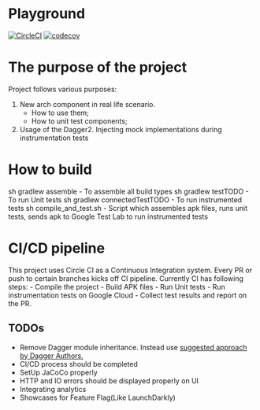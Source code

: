 # Playground

[![CircleCI](https://circleci.com/gh/bkodirov/Playground-Android.svg?style=svg)](https://circleci.com/gh/bkodirov/Playground-Android)
[![codecov](https://codecov.io/gh/bkodirov/Playground-Android-/branch/master/graph/badge.svg)](https://codecov.io/gh/bkodirov/Playground-Android-)

# The purpose of the project
Project follows various purposes:
1. New arch component in real life scenario.
    - How to use them;
    - How to unit test components;
2. Usage of the Dagger2. Injecting mock implementations during instrumentation tests

# How to build
sh gradlew assemble -  To assemble all build types
sh gradlew testTODO - To run Unit tests
sh gradlew connectedTestTODO - To run instrumented tests
sh compile_and_test.sh - Script which assembles apk files, runs unit tests, sends apk to Google Test Lab to run instrumented tests

# CI/CD pipeline
This project uses Circle CI as a Continuous Integration system.
Every PR or push to certain branches kicks off CI pipeline.
Currently CI has following steps:
    - Compile the project
    - Build APK files
    - Run Unit tests
    - Run instrumentation tests on Google Cloud
    - Collect test results and report on the PR.

## TODOs
- Remove Dagger module inheritance. Instead use [suggested approach by Dagger Authors.](https://google.github.io/dagger/testing.html)
- CI/CD process should be completed
- SetUp JaCoCo properly 
- HTTP and IO errors should be displayed properly on UI
- Integrating analytics
- Showcases for Feature Flag(Like LaunchDarkly)


